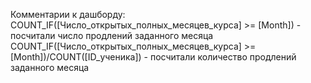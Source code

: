 Комментарии к дашборду:
COUNT_IF([Число_открытых_полных_месяцев_курса] >= [Month]) - посчитали число продлений заданного месяца
COUNT_IF([Число_открытых_полных_месяцев_курса] >= [Month])/COUNT([ID_ученика]) - посчитали количество продлений заданного месяца

